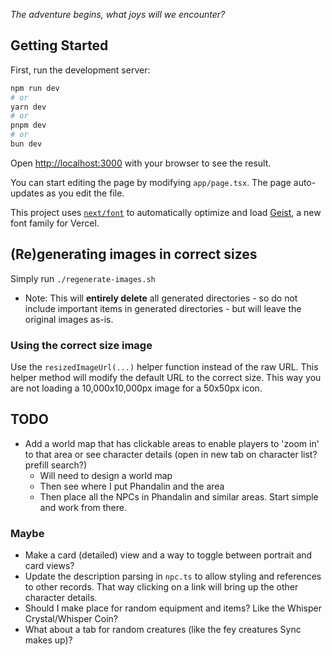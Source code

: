 _The adventure begins, what joys will we encounter?_

## Getting Started

First, run the development server:

```bash
npm run dev
# or
yarn dev
# or
pnpm dev
# or
bun dev
```

Open [http://localhost:3000](http://localhost:3000) with your browser to see the result.

You can start editing the page by modifying `app/page.tsx`. The page auto-updates as you edit the file.

This project uses [`next/font`](https://nextjs.org/docs/app/building-your-application/optimizing/fonts) to automatically
optimize and load [Geist](https://vercel.com/font), a new font family for Vercel.

## (Re)generating images in correct sizes

Simply run `./regenerate-images.sh`

- Note: This will **entirely delete** all generated directories - so do not include important items in generated
  directories - but will leave the original images as-is.

### Using the correct size image

Use the `resizedImageUrl(...)` helper function instead of the raw URL. This helper method will modify the default URL to
the correct size. This way you are not loading a 10,000x10,000px image for a 50x50px icon.

## TODO

- Add a world map that has clickable areas to enable players to 'zoom in' to that area or see character details (open in new tab on character list? prefill search?)
  - Will need to design a world map
  - Then see where I put Phandalin and the area
  - Then place all the NPCs in Phandalin and similar areas. Start simple and work from there.

### Maybe

- Make a card (detailed) view and a way to toggle between portrait and card views?
- Update the description parsing in `npc.ts` to allow styling and references to other records. That way clicking on a link will bring up the other character details.
- Should I make place for random equipment and items? Like the Whisper Crystal/Whisper Coin?
- What about a tab for random creatures (like the fey creatures Sync makes up)?
